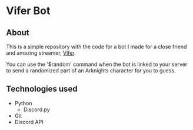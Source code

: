 # Vifer Bot

## About
This is a simple repository with the code for a bot I made for a close friend and amazing streamer, [Vifer](https://www.twitch.tv/vifer).

You can use the '$random' command when the bot is linked to your server to send a randomized part of an Arknights character for you to guess.

## Technologies used
- Python
    - Discord.py
- Git
- Discord API